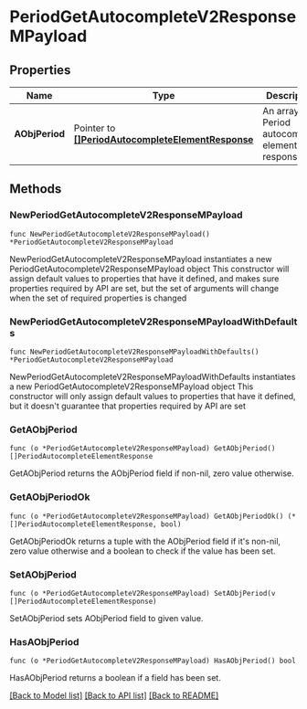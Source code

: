 # PeriodGetAutocompleteV2ResponseMPayload

## Properties

Name | Type | Description | Notes
------------ | ------------- | ------------- | -------------
**AObjPeriod** | Pointer to [**[]PeriodAutocompleteElementResponse**](PeriodAutocompleteElementResponse.md) | An array of Period autocomplete element response. | [optional] 

## Methods

### NewPeriodGetAutocompleteV2ResponseMPayload

`func NewPeriodGetAutocompleteV2ResponseMPayload() *PeriodGetAutocompleteV2ResponseMPayload`

NewPeriodGetAutocompleteV2ResponseMPayload instantiates a new PeriodGetAutocompleteV2ResponseMPayload object
This constructor will assign default values to properties that have it defined,
and makes sure properties required by API are set, but the set of arguments
will change when the set of required properties is changed

### NewPeriodGetAutocompleteV2ResponseMPayloadWithDefaults

`func NewPeriodGetAutocompleteV2ResponseMPayloadWithDefaults() *PeriodGetAutocompleteV2ResponseMPayload`

NewPeriodGetAutocompleteV2ResponseMPayloadWithDefaults instantiates a new PeriodGetAutocompleteV2ResponseMPayload object
This constructor will only assign default values to properties that have it defined,
but it doesn't guarantee that properties required by API are set

### GetAObjPeriod

`func (o *PeriodGetAutocompleteV2ResponseMPayload) GetAObjPeriod() []PeriodAutocompleteElementResponse`

GetAObjPeriod returns the AObjPeriod field if non-nil, zero value otherwise.

### GetAObjPeriodOk

`func (o *PeriodGetAutocompleteV2ResponseMPayload) GetAObjPeriodOk() (*[]PeriodAutocompleteElementResponse, bool)`

GetAObjPeriodOk returns a tuple with the AObjPeriod field if it's non-nil, zero value otherwise
and a boolean to check if the value has been set.

### SetAObjPeriod

`func (o *PeriodGetAutocompleteV2ResponseMPayload) SetAObjPeriod(v []PeriodAutocompleteElementResponse)`

SetAObjPeriod sets AObjPeriod field to given value.

### HasAObjPeriod

`func (o *PeriodGetAutocompleteV2ResponseMPayload) HasAObjPeriod() bool`

HasAObjPeriod returns a boolean if a field has been set.


[[Back to Model list]](../README.md#documentation-for-models) [[Back to API list]](../README.md#documentation-for-api-endpoints) [[Back to README]](../README.md)


